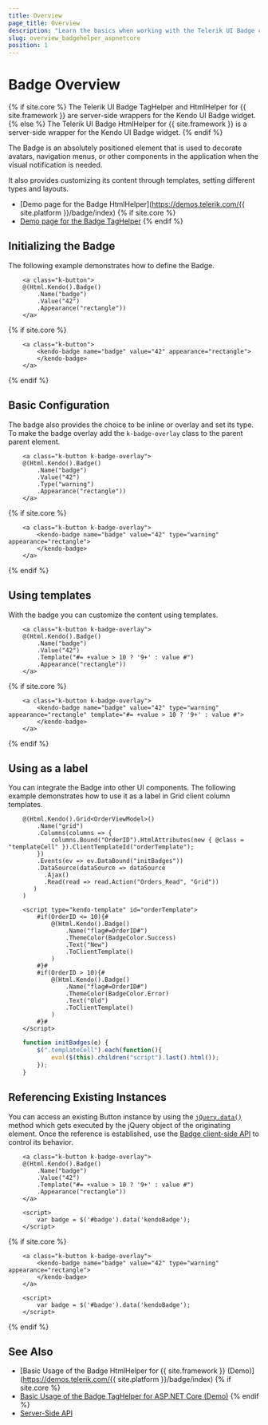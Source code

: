 ```yaml
---
title: Overview
page_title: Overview
description: "Learn the basics when working with the Telerik UI Badge component for {{ site.framework }}."
slug: overview_badgehelper_aspnetcore
position: 1
---
```


# Badge Overview

{% if site.core %}
The Telerik UI Badge TagHelper and HtmlHelper for {{ site.framework }} are server-side wrappers for the Kendo UI Badge widget.
{% else %}
The Telerik UI Badge HtmlHelper for {{ site.framework }} is a server-side wrapper for the Kendo UI Badge widget.
{% endif %}

The Badge is an absolutely positioned element that is used to decorate avatars, navigation menus, or other components in the application when the visual notification is needed.

It also provides customizing its content through templates, setting different types and layouts.

* [Demo page for the Badge HtmlHelper](https://demos.telerik.com/{{ site.platform }}/badge/index)
{% if site.core %}
* [Demo page for the Badge TagHelper](https://demos.telerik.com/aspnet-core/badge/tag_helper)
{% endif %}

## Initializing the Badge

The following example demonstrates how to define the Badge.

```HtmlHelper
    <a class="k-button">
    @(Html.Kendo().Badge()
        .Name("badge")
        .Value("42")
        .Appearance("rectangle"))
    </a>
```
{% if site.core %}
```TagHelper
    <a class="k-button">
        <kendo-badge name="badge" value="42" appearance="rectangle">
        </kendo-badge>
    </a>
```
{% endif %}

## Basic Configuration

The badge also provides the choice to be inline or overlay and set its type. To make the badge overlay add the `k-badge-overlay` class to the parent parent element.

```HtmlHelper
    <a class="k-button k-badge-overlay">
    @(Html.Kendo().Badge()
        .Name("badge")
        .Value("42")
        .Type("warning")
        .Appearance("rectangle"))
    </a>
```
{% if site.core %}
```TagHelper
    <a class="k-button k-badge-overlay">
        <kendo-badge name="badge" value="42" type="warning" appearance="rectangle">
        </kendo-badge>
    </a>
```
{% endif %}

## Using templates

With the badge you can customize the content using templates.

```HtmlHelper
    <a class="k-button k-badge-overlay">
    @(Html.Kendo().Badge()
        .Name("badge")
        .Value("42")
        .Template("#= +value > 10 ? '9+' : value #")
        .Appearance("rectangle"))
    </a>
```
{% if site.core %}
```TagHelper
    <a class="k-button k-badge-overlay">
        <kendo-badge name="badge" value="42" type="warning" appearance="rectangle" template="#= +value > 10 ? '9+' : value #">
        </kendo-badge>
    </a>
```
{% endif %}

## Using as a label

You can integrate the Badge into other UI components. The following example demonstrates how to use it as a label in Grid client column templates.

```HtmlHelper
    @(Html.Kendo().Grid<OrderViewModel>()
        .Name("grid")
        .Columns(columns => {
            columns.Bound("OrderID").HtmlAttributes(new { @class = "templateCell" }).ClientTemplateId("orderTemplate");
        })
        .Events(ev => ev.DataBound("initBadges"))
        .DataSource(dataSource => dataSource
          .Ajax()
          .Read(read => read.Action("Orders_Read", "Grid"))
       )
    )

    <script type="kendo-template" id="orderTemplate">
        #if(OrderID <= 10){#
            @(Html.Kendo().Badge()
                .Name("flag#=OrderID#")
                .ThemeColor(BadgeColor.Success)
                .Text("New")
                .ToClientTemplate()
            )
        #}#
        #if(OrderID > 10){#
            @(Html.Kendo().Badge()
                .Name("flag#=OrderID#")
                .ThemeColor(BadgeColor.Error)
                .Text("Old")
                .ToClientTemplate()
            )
        #}#
    </script>
```
```JavaScript
    function initBadges(e) {
        $(".templateCell").each(function(){
            eval($(this).children("script").last().html());
        });
    }
```

## Referencing Existing Instances

You can access an existing Button instance by using the [`jQuery.data()`](https://api.jquery.com/jQuery.data/) method which gets executed by the jQuery object of the originating element. Once the reference is established, use the [Badge client-side API](https://docs.telerik.com/kendo-ui/api/javascript/ui/badge#methods) to control its behavior.

```HtmlHelper
    <a class="k-button k-badge-overlay">
    @(Html.Kendo().Badge()
        .Name("badge")
        .Value("42")
        .Template("#= +value > 10 ? '9+' : value #")
        .Appearance("rectangle"))
    </a>

    <script>
        var badge = $('#badge').data('kendoBadge');
    </script>
```
{% if site.core %}
```TagHelper
    <a class="k-button k-badge-overlay">
        <kendo-badge name="badge" value="42" type="warning" appearance="rectangle">
        </kendo-badge>
    </a>

    <script>
        var badge = $('#badge').data('kendoBadge');
    </script>
```
{% endif %}
## See Also

* [Basic Usage of the Badge HtmlHelper for {{ site.framework }} (Demo)](https://demos.telerik.com/{{ site.platform }}/badge/index)
{% if site.core %}
* [Basic Usage of the Badge TagHelper for ASP.NET Core (Demo)](https://demos.telerik.com/aspnet-core/badge/tag_helper)
{% endif %}
* [Server-Side API](/api/badge)
